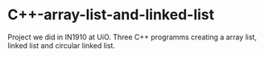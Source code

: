 # C++-array-list-and-linked-list
Project we did in IN1910 at UiO. Three C++ programms creating a array list, linked list and circular linked list.
